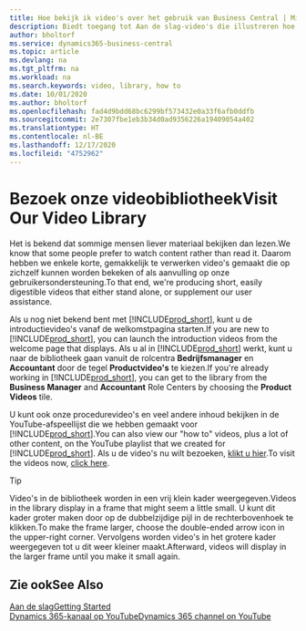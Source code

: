 ```yaml
---
title: Hoe bekijk ik video's over het gebruik van Business Central | Microsoft Docs
description: Biedt toegang tot Aan de slag-video's die illustreren hoe u veel voorkomende taken uitvoert.
author: bholtorf
ms.service: dynamics365-business-central
ms.topic: article
ms.devlang: na
ms.tgt_pltfrm: na
ms.workload: na
ms.search.keywords: video, library, how to
ms.date: 10/01/2020
ms.author: bholtorf
ms.openlocfilehash: fad4d9bdd68bc6299bf573432e0a33f6afb0ddfb
ms.sourcegitcommit: 2e7307fbe1eb3b34d0ad9356226a19409054a402
ms.translationtype: HT
ms.contentlocale: nl-BE
ms.lasthandoff: 12/17/2020
ms.locfileid: "4752962"
---
```

# <a name="visit-our-video-library"></a><span data-ttu-id="32d76-103">Bezoek onze videobibliotheek</span><span class="sxs-lookup"><span data-stu-id="32d76-103">Visit Our Video Library</span></span>

<span data-ttu-id="32d76-104">Het is bekend dat sommige mensen liever materiaal bekijken dan lezen.</span><span class="sxs-lookup"><span data-stu-id="32d76-104">We know that some people prefer to watch content rather than read it.</span></span> <span data-ttu-id="32d76-105">Daarom hebben we enkele korte, gemakkelijk te verwerken video's gemaakt die op zichzelf kunnen worden bekeken of als aanvulling op onze gebruikersondersteuning.</span><span class="sxs-lookup"><span data-stu-id="32d76-105">To that end, we're producing short, easily digestible videos that either stand alone, or supplement our user assistance.</span></span>  

<span data-ttu-id="32d76-106">Als u nog niet bekend bent met [!INCLUDE[prod_short](includes/prod_short.md)], kunt u de introductievideo's vanaf de welkomstpagina starten.</span><span class="sxs-lookup"><span data-stu-id="32d76-106">If you are new to [!INCLUDE[prod_short](includes/prod_short.md)], you can launch the introduction videos from the welcome page that displays.</span></span> <span data-ttu-id="32d76-107">Als u al in [!INCLUDE[prod_short](includes/prod_short.md)] werkt, kunt u naar de bibliotheek gaan vanuit de rolcentra **Bedrijfsmanager** en **Accountant** door de tegel **Productvideo's** te kiezen.</span><span class="sxs-lookup"><span data-stu-id="32d76-107">If you're already working in [!INCLUDE[prod_short](includes/prod_short.md)], you can get to the library from the **Business Manager** and **Accountant** Role Centers by choosing the **Product Videos** tile.</span></span>  

<span data-ttu-id="32d76-108">U kunt ook onze procedurevideo's en veel andere inhoud bekijken in de YouTube-afspeellijst die we hebben gemaakt voor [!INCLUDE[prod_short](includes/prod_short.md)].</span><span class="sxs-lookup"><span data-stu-id="32d76-108">You can also view our "how to" videos, plus a lot of other content, on the YouTube playlist that we created for [!INCLUDE[prod_short](includes/prod_short.md)].</span></span> <span data-ttu-id="32d76-109">Als u de video's nu wilt bezoeken, [klikt u hier](https://go.microsoft.com/fwlink/?linkid=851533).</span><span class="sxs-lookup"><span data-stu-id="32d76-109">To visit the videos now, [click here](https://go.microsoft.com/fwlink/?linkid=851533).</span></span>

> [!Tip]  
> <span data-ttu-id="32d76-110">Video's in de bibliotheek worden in een vrij klein kader weergegeven.</span><span class="sxs-lookup"><span data-stu-id="32d76-110">Videos in the library display in a frame that might seem a little small.</span></span> <span data-ttu-id="32d76-111">U kunt dit kader groter maken door op de dubbelzijdige pijl in de rechterbovenhoek te klikken.</span><span class="sxs-lookup"><span data-stu-id="32d76-111">To make the frame larger, choose the double-ended arrow icon in the upper-right corner.</span></span> <span data-ttu-id="32d76-112">Vervolgens worden video's in het grotere kader weergegeven tot u dit weer kleiner maakt.</span><span class="sxs-lookup"><span data-stu-id="32d76-112">Afterward, videos will display in the larger frame until you make it small again.</span></span>

## <a name="see-also"></a><span data-ttu-id="32d76-113">Zie ook</span><span class="sxs-lookup"><span data-stu-id="32d76-113">See Also</span></span>

[<span data-ttu-id="32d76-114">Aan de slag</span><span class="sxs-lookup"><span data-stu-id="32d76-114">Getting Started</span></span>](product-get-started.md)  
[<span data-ttu-id="32d76-115">Dynamics 365-kanaal op YouTube</span><span class="sxs-lookup"><span data-stu-id="32d76-115">Dynamics 365 channel on YouTube</span></span>](https://www.youtube.com/channel/UCJGCg4rB3QSs8y_1FquelBQ)  
